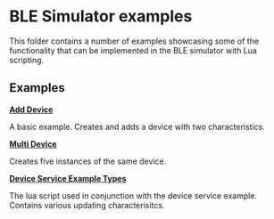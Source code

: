 # BLE Simulator examples

This folder contains a number of examples showcasing some of the functionality that can be implemented in the BLE simulator with Lua scripting.

## Examples


[**Add Device**](add-device.lua) 

A basic example. Creates and adds a device with two characteristics.

[**Multi Device**](multiple-devices.lua) 

Creates five instances of the same device.  

[**Device Service Example Types**](device-service-example.lua) 

The lua script used in conjunction with the device service example. Contains various updating characterisitcs. 
